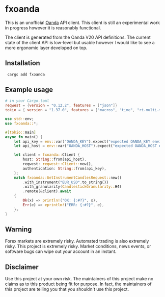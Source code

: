 # fxoanda

This is an unofficial [Oanda](https://wwww.oanda.com/) API client. This client is still
an experimental work in progress however it is reasonably functional.

The client is generated from the Oanda V20 API definitions. The current state of the client
API is low-level but usable however I would like to see a more ergonomic layer developed on
top.

## Installation

```rust
 cargo add fxoanda
```

## Example usage

```toml
# in your Cargo.toml
reqwest = {version = "0.12.2", features = ["json"]}
tokio = { version = "1.37.0", features = ["macros", "time", "rt-multi-thread"] }
```

```rust
use std::env;
use fxoanda::*;

#[tokio::main]
async fn main() {
    let api_key = env::var("OANDA_KEY").expect("expected OANDA_KEY environment variable to be set");
    let api_host = env::var("OANDA_HOST").expect("expected OANDA_HOST environment variable to be set");

    let client = fxoanda::Client {
        host: String::from(api_host),
        reqwest: reqwest::Client::new(),
        authentication: String::from(api_key),
    };
    match fxoanda::GetInstrumentCandlesRequest::new()
        .with_instrument("EUR_USD".to_string())
        .with_granularity(CandlestickGranularity::H4)
        .remote(&client).await
    {
        Ok(x) => println!("OK: {:#?}", x),
        Err(e) => eprintln!("ERR: {:#?}", e),
    };
}
```

## Warning

Forex markets are extremely risky. Automated trading is also extremely risky.
This project is extremely risky. Market conditions, news events, or software bugs
can wipe out your account in an instant.

## Disclaimer

Use this project at your own risk. The maintainers of this project make no
claims as to this product being fit for purpose. In fact, the maintainers of this
project are telling you that you shouldn't use this project.
